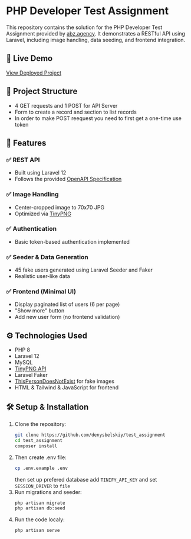 # PHP Developer Test Assignment

This repository contains the solution for the PHP Developer Test Assignment provided by [abz.agency](http://www.abz.agency). It demonstrates a RESTful API using Laravel, including image handling, data seeding, and frontend integration.

## 🔗 Live Demo

[View Deployed Project](https://your-live-deployment-link.com)

## 📂 Project Structure

- 4 GET requests and 1 POST for API Server
- Form to create a record and section to list records
- In order to make POST reequest you need to first get a one-time use token

## 📌 Features

### ✅ REST API

- Built using Laravel 12
- Follows the provided [OpenAPI Specification](https://openapi_apidocs.abz.dev/frontend-test-assignment-v1)

### ✅ Image Handling

- Center-cropped image to 70x70 JPG
- Optimized via [TinyPNG](https://tinypng.com/)

### ✅ Authentication

- Basic token-based authentication implemented

### ✅ Seeder & Data Generation

- 45 fake users generated using Laravel Seeder and Faker
- Realistic user-like data

### ✅ Frontend (Minimal UI)

- Display paginated list of users (6 per page)
- "Show more" button
- Add new user form (no frontend validation)

## ⚙️ Technologies Used

- PHP 8
- Laravel 12
- MySQL
- [TinyPNG API](https://tinypng.com/)
- Laravel Faker
- [ThisPersonDoesNotExist](https://thispersondoesnotexist.com/) for fake images
- HTML & Tailwind & JavaScript for frontend

## 🛠 Setup & Installation

1. Clone the repository:
   ```bash
   git clone https://github.com/denysbelskiy/test_assignment
   cd test_assignment
   composer install
   ```
2. Then create .env file:
    ```bash
    cp .env.example .env
    ```
    then set up prefered database add `TINIFY_API_KEY` and set `SESSION_DRIVER` to `file`
3. Run migrations and seeder:
    ```bash
    php artisan migrate
    php artisan db:seed
    ```
4. Run the code localy:
    ```bash
    php artisan serve
    ```